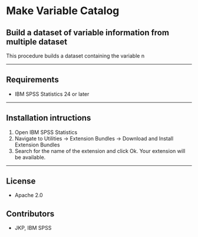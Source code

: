 # Make Variable Catalog
## Build a dataset of variable information from multiple dataset
 This procedure builds a dataset containing the variable n

---
Requirements
----
- IBM SPSS Statistics 24 or later

---
Installation intructions
----
1. Open IBM SPSS Statistics
2. Navigate to Utilities -> Extension Bundles -> Download and Install Extension Bundles
3. Search for the name of the extension and click Ok. Your extension will be available.

---
License
----

- Apache 2.0

Contributors
----

  - JKP, IBM SPSS
